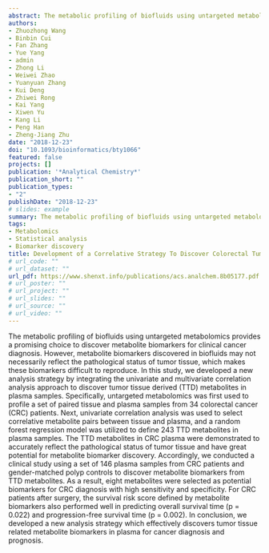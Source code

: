 ```yaml
---
abstract: The metabolic profiling of biofluids using untargeted metabolomics provides a promising choice to discover metabolite biomarkers for clinical cancer diagnosis. However, metabolite biomarkers discovered in biofluids may not necessarily reflect the pathological status of tumor tissue, which makes these biomarkers difficult to reproduce. In this study, we developed a new analysis strategy by integrating the univariate and multivariate correlation analysis approach to discover tumor tissue derived (TTD) metabolites in plasma samples. Specifically, untargeted metabolomics was first used to profile a set of paired tissue and plasma samples from 34 colorectal cancer (CRC) patients. Next, univariate correlation analysis was used to select correlative metabolite pairs between tissue and plasma, and a random forest regression model was utilized to define 243 TTD metabolites in plasma samples. The TTD metabolites in CRC plasma were demonstrated to accurately reflect the pathological status of tumor tissue and have great potential for metabolite biomarker discovery. Accordingly, we conducted a clinical study using a set of 146 plasma samples from CRC patients and gender-matched polyp controls to discover metabolite biomarkers from TTD metabolites. As a result, eight metabolites were selected as potential biomarkers for CRC diagnosis with high sensitivity and specificity. For CRC patients after surgery, the survival risk score defined by metabolite biomarkers also performed well in predicting overall survival time (p = 0.022) and progression-free survival time (p = 0.002). In conclusion, we developed a new analysis strategy which effectively discovers tumor tissue related metabolite biomarkers in plasma for cancer diagnosis and prognosis. 
authors:
- Zhuozhong Wang
- Binbin Cui
- Fan Zhang
- Yue Yang
- admin
- Zhong Li
- Weiwei Zhao
- Yuanyuan Zhang
- Kui Deng
- Zhiwei Rong
- Kai Yang
- Xiwen Yu
- Kang Li
- Peng Han
- Zheng-Jiang Zhu
date: "2018-12-23"
doi: "10.1093/bioinformatics/bty1066"
featured: false
projects: []
publication: '*Analytical Chemistry*'
publication_short: ""
publication_types: 
- "2"
publishDate: "2018-12-23"
# slides: example
summary: The metabolic profiling of biofluids using untargeted metabolomics provides a promising choice to discover metabolite biomarkers for clinical cancer diagnosis. However, metabolite biomarkers discovered in biofluids may not necessarily reflect the pathological status of tumor tissue, which makes these biomarkers difficult to reproduce. In this study, we developed a new analysis strategy by integrating the univariate and multivariate correlation analysis approach to discover tumor tissue derived (TTD) metabolites in plasma samples. Specifically, untargeted metabolomics was first used to profile a set of paired tissue and plasma samples from 34 colorectal cancer (CRC) patients. Next, univariate correlation analysis was used to select correlative metabolite pairs between tissue and plasma, and a random forest regression model was utilized to define 243 TTD metabolites in plasma samples. The TTD metabolites in CRC plasma were demonstrated to accurately reflect the pathological status of tumor tissue and have great potential for metabolite biomarker discovery. Accordingly, we conducted a clinical study using a set of 146 plasma samples from CRC patients and gender-matched polyp controls to discover metabolite biomarkers from TTD metabolites. As a result, eight metabolites were selected as potential biomarkers for CRC diagnosis with high sensitivity and specificity. For CRC patients after surgery, the survival risk score defined by metabolite biomarkers also performed well in predicting overall survival time (p = 0.022) and progression-free survival time (p = 0.002). In conclusion, we developed a new analysis strategy which effectively discovers tumor tissue related metabolite biomarkers in plasma for cancer diagnosis and prognosis.
tags:
- Metabolomics 
- Statistical analysis
- Biomarker discovery
title: Development of a Correlative Strategy To Discover Colorectal Tumor Tissue Derived Metabolite Biomarkers in Plasma Using Untargeted Metabolomics
# url_code: ""
# url_dataset: ""
url_pdf: https://www.shenxt.info/publications/acs.analchem.8b05177.pdf
# url_poster: ""
# url_project: ""
# url_slides: ""
# url_source: ""
# url_video: ""
---
```


The metabolic profiling of biofluids using untargeted metabolomics provides a promising choice to discover metabolite biomarkers for clinical cancer diagnosis. However, metabolite biomarkers discovered in biofluids may not necessarily reflect the pathological status of tumor tissue, which makes these biomarkers difficult to reproduce. In this study, we developed a new analysis strategy by integrating the univariate and multivariate correlation analysis approach to discover tumor tissue derived (TTD) metabolites in plasma samples. Specifically, untargeted metabolomics was first used to profile a set of paired tissue and plasma samples from 34 colorectal cancer (CRC) patients. Next, univariate correlation analysis was used to select correlative metabolite pairs between tissue and plasma, and a random forest regression model was utilized to define 243 TTD metabolites in plasma samples. The TTD metabolites in CRC plasma were demonstrated to accurately reflect the pathological status of tumor tissue and have great potential for metabolite biomarker discovery. Accordingly, we conducted a clinical study using a set of 146 plasma samples from CRC patients and gender-matched polyp controls to discover metabolite biomarkers from TTD metabolites. As a result, eight metabolites were selected as potential biomarkers for CRC diagnosis with high sensitivity and specificity. For CRC patients after surgery, the survival risk score defined by metabolite biomarkers also performed well in predicting overall survival time (p = 0.022) and progression-free survival time (p = 0.002). In conclusion, we developed a new analysis strategy which effectively discovers tumor tissue related metabolite biomarkers in plasma for cancer diagnosis and prognosis. 
